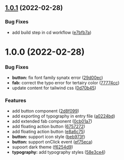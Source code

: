 ## [1.0.1](https://github.com/jack0pan/md-components-react/compare/v1.0.0...v1.0.1) (2022-02-28)


### Bug Fixes

* add build step in cd workflow ([e7bfb7a](https://github.com/jack0pan/md-components-react/commit/e7bfb7a036b8ffff405c6ba2d0050f38d0362239))

# 1.0.0 (2022-02-28)


### Bug Fixes

* **button:** fix font family synatx error ([29d00ec](https://github.com/jack0pan/md-components-react/commit/29d00ecd7bd6195c2e1b4ef1afd18ba28387aec5))
* **fab:** correct the typo error for tertairy color ([77774cc](https://github.com/jack0pan/md-components-react/commit/77774cce7d5f6eb08e3c700ff5acebb06b0f6f05))
* update content for tailwind css ([0d70b45](https://github.com/jack0pan/md-components-react/commit/0d70b4528bb237a320b68bc87b8d8f18e8096f66))


### Features

* add button component ([2d8f099](https://github.com/jack0pan/md-components-react/commit/2d8f09967e283b3ba0369bf7c20d4501ca6b5d72))
* add exporting of typography in entry file ([a0224bd](https://github.com/jack0pan/md-components-react/commit/a0224bd83c6af5c61e2ab1348ab9376c4fee0bca))
* add extended fab component ([0cb01a7](https://github.com/jack0pan/md-components-react/commit/0cb01a7a86fa6907cf9bf4f15bef753a0295c108))
* add floating action button ([6757272](https://github.com/jack0pan/md-components-react/commit/67572724e60261c90b23707b662b3a18eef519a0))
* add floating action button ([e8a6c75](https://github.com/jack0pan/md-components-react/commit/e8a6c7588d3955c58b64da025a1a21b13f8bc5cc))
* **button:** support icon style ([beb973f](https://github.com/jack0pan/md-components-react/commit/beb973f7ff0b30ac710d068cac51e56539528a25))
* **button:** support onClick event ([ef75eca](https://github.com/jack0pan/md-components-react/commit/ef75eca0e466b69e490d3ad0445b52d2b699f8a5))
* supoort dark theme ([f6254d9](https://github.com/jack0pan/md-components-react/commit/f6254d916042469b3a3c579676a2b5ce892372fe))
* **typography:** add typography styles ([58e3ce4](https://github.com/jack0pan/md-components-react/commit/58e3ce497aefd4e830d802f002c9fa5b8ae19c5f))
